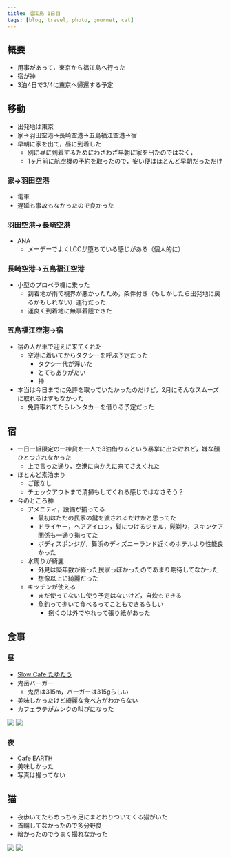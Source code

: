 ```yaml
---
title: 福江島 1日目
tags: [blog, travel, photo, gourmet, cat]
---
```


## 概要
- 用事があって，東京から福江島へ行った
- 宿が神
- 3泊4日で3/4に東京へ帰還する予定

## 移動
- 出発地は東京
- 家→羽田空港→長崎空港→五島福江空港→宿
- 早朝に家を出て，昼に到着した
	- 別に昼に到着するためにわざわざ早朝に家を出たのではなく，
	- 1ヶ月前に航空機の予約を取ったので，安い便はほとんど早朝だっただけ

### 家→羽田空港
- 電車
- 遅延も事故もなかったので良かった

### 羽田空港→長崎空港
- ANA
	- メーデーでよくLCCが堕ちている感じがある（個人的に）

### 長崎空港→五島福江空港
- 小型のプロペラ機に乗った
	- 到着地が雨で視界が悪かったため，条件付き（もしかしたら出発地に戻るかもしれない）運行だった
	- 運良く到着地に無事着陸できた

### 五島福江空港→宿
- 宿の人が車で迎えに来てくれた
	- 空港に着いてからタクシーを呼ぶ予定だった
		- タクシー代が浮いた
		- とてもありがたい
		- 神
- 本当は今日までに免許を取っていたかったのだけど，2月にそんなスムーズに取れるはずもなかった
	- 免許取れてたらレンタカーを借りる予定だった

## 宿
- 一日一組限定の一棟貸を一人で3泊借りるという暴挙に出たけれど，嫌な顔ひとつされなかった
	- 上で言った通り，空港に向かえに来てさえくれた
- ほとんど素泊まり
	- ご飯なし
	- チェックアウトまで清掃もしてくれる感じではなさそう？
- 今のところ神
	- アメニティ，設備が揃ってる
		- 最初はただの民家の鍵を渡されるだけかと思ってた
		- ドライヤー，ヘアアイロン，髪につけるジェル，髭剃り，スキンケア関係も一通り揃ってた
		- ボディスポンジが，舞浜のディズニーランド近くのホテルより性能良かった
	- 水周りが綺麗
		- 外見は築年数が経った民家っぽかったのであまり期待してなかった
		- 想像以上に綺麗だった
	- キッチンが使える
		- まだ使ってないし使う予定はないけど，自炊もできる
		- 魚釣って捌いて食べるってこともできるらしい
			- 捌くのは外でやれって張り紙があった

## 食事
### 昼
- [Slow Cafe たゆたう](https://tayutau510.com)
- 鬼岳バーガー
	- 鬼岳は315m，バーガーは315gらしい
- 美味しかったけど綺麗な食べ方がわからない
- カフェラテがムンクの叫びになった

![](blog/2023/0301-fukue-island/20230301_135616501..webp)
![](blog/2023/0301-fukue-island/20230301_141621536..webp)

### 夜
- [Cafe EARTH](http://goto-earth.com)
- 美味しかった
- 写真は撮ってない

## 猫
- 夜歩いてたらめっちゃ足にまとわりついてくる猫がいた
- 首輪してなかったので多分野良
- 暗かったのでうまく撮れなかった

![](blog/2023/0301-fukue-island/20230301_201257214..webp)
![](blog/2023/0301-fukue-island/20230301_201322690..webp)